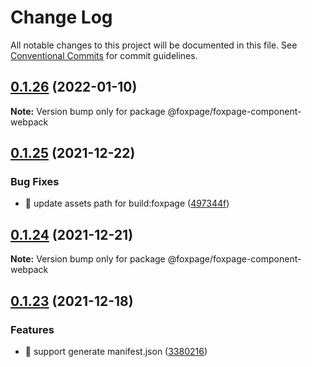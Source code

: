 # Change Log

All notable changes to this project will be documented in this file.
See [Conventional Commits](https://conventionalcommits.org) for commit guidelines.

## [0.1.26](https://github.com/foxpage/foxpage-component-framework/compare/@foxpage/foxpage-component-webpack@0.1.25...@foxpage/foxpage-component-webpack@0.1.26) (2022-01-10)

**Note:** Version bump only for package @foxpage/foxpage-component-webpack





## [0.1.25](https://github.com/foxfamily/foxpage-component-framework/compare/@foxpage/foxpage-component-webpack@0.1.24...@foxpage/foxpage-component-webpack@0.1.25) (2021-12-22)


### Bug Fixes

* 🐛 update assets path for build:foxpage ([497344f](https://github.com/foxfamily/foxpage-component-framework/commit/497344f01d7362a8b5ea1d058e2894b065c378fb))





## [0.1.24](https://github.com/foxfamily/foxpage-component-framework/compare/@foxpage/foxpage-component-webpack@0.1.23...@foxpage/foxpage-component-webpack@0.1.24) (2021-12-21)

**Note:** Version bump only for package @foxpage/foxpage-component-webpack





## [0.1.23](https://github.com/foxfamily/foxpage-component-framework/compare/@foxpage/foxpage-component-webpack@0.1.22...@foxpage/foxpage-component-webpack@0.1.23) (2021-12-18)


### Features

* 🎸 support generate manifest.json ([3380216](https://github.com/foxfamily/foxpage-component-framework/commit/3380216bf6eac260439a1897dce2f6c06d29422a))
